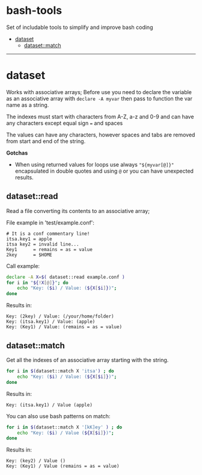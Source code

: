 # bash-tools
Set of includable tools to simplify and improve bash coding

* [dataset](#dataset)
	* [dataset::match](#datasetmatch)

----

# dataset

Works with associative arrays;
Before use you need to declare the variable as an associative array with `declare -A myvar` then pass to function the var name as a string.

The indexes must start with characters from A-Z, a-z and 0-9 and can have any characters except equal sign `=` and spaces

The values can have any characters, however spaces and tabs are removed from start and end of the string.

**Gotchas**

* When using returned values for loops use always `"${myvar[@]}"` encapsulated in double quotes and using `@` or you can have unexpected results.

## dataset::read

Read a file converting its contents to an associative array;

File example in 'test/example.conf':
```
# It is a conf commentary line!
itsa.key1 = apple
itsa key2 = invalid line...
Key1      = remains = as = value
2key      = $HOME 
```

Call example:
```bash
declare -A X=$( dataset::read example.conf )
for i in "${!X[@]}"; do
	echo "Key: ($i) / Value: (${X[$i]})";
done
```

Results in: 
```
Key: (2key) / Value: (/your/home/folder)
Key: (itsa.key1) / Value: (apple)
Key: (Key1) / Value: (remains = as = value)
```

## dataset::match

Get all the indexes of an associative array starting with the string.

```bash
for i in $(dataset::match X 'itsa') ; do
	echo "Key: ($i) / Value: (${X[$i]})";
done

```
Results in:
```
Key: (itsa.key1) / Value (apple)
```

You can also use bash patterns on match:

```bash
for i in $(dataset::match X '[kK]ey' ) ; do
	echo "Key: ($i) / Value (${X[$i]})";
done
```

Results in:
```
Key: (key2) / Value ()
Key: (Key1) / Value (remains = as = value)
```
